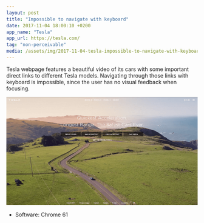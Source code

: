 ```yaml
---
layout: post
title: "Impossible to navigate with keyboard"
date: 2017-11-04 18:00:10 +0200
app_name: "Tesla"
app_url: https://tesla.com/
tag: "non-perceivable"
media: /assets/img/2017-11-04-tesla-impossible-to-navigate-with-keyboard.png
---
```


Tesla webpage features a beautiful video of its cars with some important direct links to different Tesla models. Navigating through those links with keyboard is impossible, since the user has no visual feedback when focusing.

![Tesla's homepage](/assets/img/2017-11-04-tesla-impossible-to-navigate-with-keyboard.png)

* Software: Chrome 61
